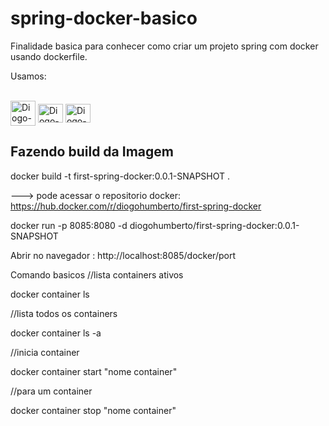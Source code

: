 # spring-docker-basico

Finalidade basica para conhecer como criar um projeto spring com docker usando dockerfile.

Usamos:
<div style="display: inline_block"><br>
  <img align="center" alt="Diogo-Java" height="40" width="40" src="https://cdn.jsdelivr.net/gh/devicons/devicon/icons/java/java-original-wordmark.svg">
  <img align="center" alt="Diogo-Spring" height="30" width="40" src="https://cdn.jsdelivr.net/gh/devicons/devicon/icons/spring/spring-original-wordmark.svg">
  <img align="center" alt="Diogo-docker" height="30" width="40" src="https://cdn.jsdelivr.net/gh/devicons/devicon/icons/docker/docker-original-wordmark.svg">
 
  
 
  
  ##
 
<div>   

## Fazendo build da Imagem 
docker build -t first-spring-docker:0.0.1-SNAPSHOT .

---> pode acessar o repositorio docker: https://hub.docker.com/r/diogohumberto/first-spring-docker


docker run -p 8085:8080 -d diogohumberto/first-spring-docker:0.0.1-SNAPSHOT

Abrir no navegador : http://localhost:8085/docker/port

Comando basicos 
//lista containers ativos
  
docker container ls 

//lista todos os containers 
  
docker container ls -a

//inicia container 
  
docker container start "nome container"

//para um container
  
docker container stop "nome container" 
